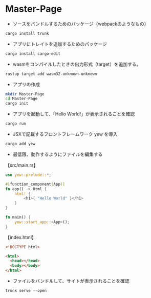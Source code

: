 
# Master-Page

- ソースをバンドルするためのパッケージ（webpackのようなもの）
```bash
cargo install trunk
```

- アプリにトレイトを追加するためのパッケージ
```bash
cargo install cargo-edit
```

- wasmをコンパイルしたときの出力形式（target）を追加する。
```bash
rustup target add wasm32-unknown-unknown
```

- アプリの作成
```bash
mkdir Master-Page
cd Master-Page
cargo init
```

- アプリを起動して、「Hello World!」が表示されることを確認
```bash
cargo run
```

- JSXで記載するフロントフレームワーク yew を導入
```bash
cargo add yew
```

- 最低限、動作するようにファイルを編集する

【src/main.rs】
```rust
use yew::prelude::*;

#[function_component(App)]
fn app() -> Html {
    html! {
        <h1>{ "Hello World" }</h1>
    }
}

fn main() {
    yew::start_app::<App>();
}
```

【index.html】
```html
<!DOCTYPE html>

<html>
  <head></head>
  <body></body>
</html>
```

- ファイルをバンドルして、サイトが表示されることを確認
```
trunk serve --open
```